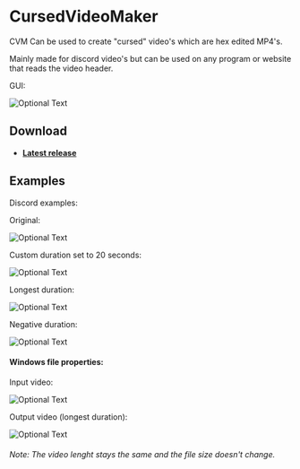 # CursedVideoMaker
CVM Can be used to create "cursed" video's which are hex edited MP4's.

Mainly made for discord video's but can be used on any program or website that reads the video header.

GUI:

![Optional Text](../master/readmeimages/GUI.png)
## Download
- **[Latest release](https://github.com/wrefgtzweve/CursedVideoMaker/releases/latest)**
## Examples
Discord examples:

Original:

![Optional Text](../master/readmeimages/original.png)

Custom duration set to 20 seconds:

![Optional Text](../master/readmeimages/customduration.png)

Longest duration:

![Optional Text](../master/readmeimages/longestduration.png)

Negative duration:

![Optional Text](../master/readmeimages/negativeduration.png)

#### Windows file properties:

Input video:

![Optional Text](../master/readmeimages/inputexample.PNG)

Output video (longest duration):

![Optional Text](../master/readmeimages/outputexample.PNG)
###### Note: The video lenght stays the same and the file size doesn't change.
